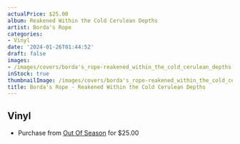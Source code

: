 ```yaml
---
actualPrice: $25.00
album: Reakened Within the Cold Cerulean Depths
artist: Borda's Rope
categories:
- Vinyl
date: '2024-01-26T01:44:52'
draft: false
images:
- /images/covers/borda's_rope-reakened_within_the_cold_cerulean_depths.jpg
inStock: true
thumbnailImage: /images/covers/borda's_rope-reakened_within_the_cold_cerulean_depths-thumb.jpg
title: Borda's Rope - Reakened Within the Cold Cerulean Depths
---
```


## Vinyl
* Purchase from [Out Of Season](https://www.outofseasonlabel.com/products/bordas-rope-reakened-within-the-cold-cerulean-depths-vinyl-lp) for $25.00
